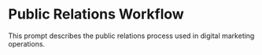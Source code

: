 # Public Relations Workflow

This prompt describes the public relations process used in digital marketing operations.
